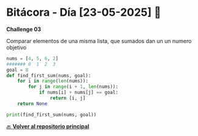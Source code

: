﻿# Bitácora - Día [23-05-2025] 🚀



**Challenge 03**

Comparar elementos de una misma lista, que sumados dan un un numero objetivo

```Python
nums = [4, 5, 6, 2]
####### 0  1  2  3
goal = 8
def find_first_sum(nums, goal):
    for i in range(len(nums)):
        for j in range(i + 1, len(nums)):
            if nums[i] + nums[j] == goal:
                return [i, j]
    return None

print(find_first_sum(nums, goal))

```





[🔙 **Volver al repositorio principal**](https://github.com/Motorbuzzard880/Python-learning-journal)  